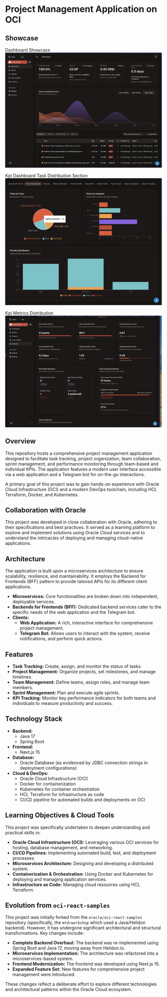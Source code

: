 # Project Management Application on OCI

## Showcase
Dashboard Showcase
![Workspace Showcase](./.assets/workspace-showcase.jpeg)

Kpi Dashboard Task Distribution Section
![Workspace Showcase](./.assets/kpi-showcase-1.jpeg)

Kpi Metrics Distribution
![Workspace Showcase](./.assets/kpi-showcase-2.jpeg)
<!-- Example: ![Architecture Diagram](path/to/architecture_diagram.png) -->

## Overview
This repository hosts a comprehensive project management application designed to facilitate task tracking, project organization, team collaboration, sprint management, and performance monitoring through team-based and individual KPIs. The application features a modern user interface accessible via a web application and a Telegram bot for on-the-go interactions.

A primary goal of this project was to gain hands-on experience with Oracle Cloud Infrastructure (OCI) and a modern DevOps toolchain, including HCL Terraform, Docker, and Kubernetes.

## Collaboration with Oracle
This project was developed in close collaboration with Oracle, adhering to their specifications and best practices. It served as a learning platform to explore and implement solutions using Oracle Cloud services and to understand the intricacies of deploying and managing cloud-native applications.

## Architecture
The application is built upon a microservices architecture to ensure scalability, resilience, and maintainability. It employs the Backend for Frontends (BFF) pattern to provide tailored APIs for its different client applications.

*   **Microservices:** Core functionalities are broken down into independent, deployable services.
*   **Backends for Frontends (BFF):** Dedicated backend services cater to the specific needs of the web application and the Telegram bot.
*   **Clients:**
    *   **Web Application:** A rich, interactive interface for comprehensive project management.
    *   **Telegram Bot:** Allows users to interact with the system, receive notifications, and perform quick actions.

## Features
*   **Task Tracking:** Create, assign, and monitor the status of tasks.
*   **Project Management:** Organize projects, set milestones, and manage timelines.
*   **Team Management:** Define teams, assign roles, and manage team members.
*   **Sprint Management:** Plan and execute agile sprints.
*   **KPI Tracking:** Monitor key performance indicators for both teams and individuals to measure productivity and success.

## Technology Stack
*   **Backend:**
    *   Java 17
    *   Spring Boot
*   **Frontend:**
    *   Next.js 15
*   **Database:**
    *   Oracle Database (as evidenced by JDBC connection strings in deployment configurations)
*   **Cloud & DevOps:**
    *   Oracle Cloud Infrastructure (OCI)
    *   Docker for containerization
    *   Kubernetes for container orchestration
    *   HCL Terraform for infrastructure as code
    *   CI/CD pipeline for automated builds and deployments on OCI

## Learning Objectives & Cloud Tools
This project was specifically undertaken to deepen understanding and practical skills in:
*   **Oracle Cloud Infrastructure (OCI):** Leveraging various OCI services for hosting, database management, and networking.
*   **CI/CD Pipelines:** Implementing automated build, test, and deployment processes.
*   **Microservices Architecture:** Designing and developing a distributed system.
*   **Containerization & Orchestration:** Using Docker and Kubernetes for deploying and managing application services.
*   **Infrastructure as Code:** Managing cloud resources using HCL Terraform.

## Evolution from `oci-react-samples`
This project was initially forked from the `oracle/oci-react-samples` repository (specifically, the `mtdrworkshop` which used a Java/Helidon backend). However, it has undergone significant architectural and structural transformations. Key changes include:
*   **Complete Backend Overhaul:** The backend was re-implemented using Spring Boot and Java 17, moving away from Helidon.io.
*   **Microservices Implementation:** The architecture was refactored into a microservices-based system.
*   **Frontend Modernization:** The frontend was developed using Next.js 15.
*   **Expanded Feature Set:** New features for comprehensive project management were introduced.

These changes reflect a deliberate effort to explore different technologies and architectural patterns within the Oracle Cloud ecosystem.